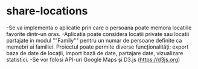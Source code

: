 # share-locations
-Se va implementa o aplicatie prin care o persoana poate memora locatiile favorite dintr-un oras.
-Aplicatia poate considera locatii private sau locatii partajate in modul ""Family"" pentru un 
numar de persoane definite ca memebri ai familiei. Proiectul poate permite diverse funcționalități: 
export baza de date de locații, import bază de date, partajare date, vizualizare statistici.
-Se vor folosi API-uri Google Maps și D3.js (https://d3js.org)
